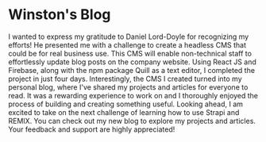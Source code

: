 # Winston's Blog
I wanted to express my gratitude to Daniel Lord-Doyle for recognizing my efforts! He presented me with a challenge to create a headless CMS that could be for real business use. This CMS will enable non-technical staff to effortlessly update blog posts on the company website. Using React JS and Firebase, along with the npm package Quill as a text editor, I completed the project in just four days. Interestingly, the CMS I created turned into my personal blog, where I've shared my projects and articles for everyone to read. It was a rewarding experience to work on and I thoroughly enjoyed the process of building and creating something useful. Looking ahead, I am excited to take on the next challenge of learning how to use Strapi and REMIX. You can check out my new blog to explore my projects and articles. Your feedback and support are highly appreciated!
